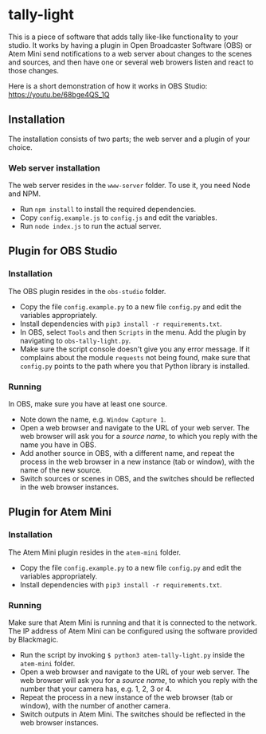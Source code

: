 # tally-light
This is a piece of software that adds tally like-like functionality to your studio. It works by having a plugin in Open Broadcaster Software (OBS) or Atem Mini send notifications to a web server about changes to the scenes and sources, and then have one or several web browers listen and react to those changes.

Here is a short demonstration of how it works in OBS Studio: https://youtu.be/68bge4QS_1Q

## Installation
The installation consists of two parts; the web server and a plugin of your choice.

### Web server installation
The web server resides in the `www-server` folder. To use it, you need Node and NPM.
* Run `npm install` to install the required dependencies.
* Copy `config.example.js` to `config.js` and edit the variables.
* Run `node index.js` to run the actual server.

## Plugin for OBS Studio
### Installation
The OBS plugin resides in the `obs-studio` folder.
* Copy the file `config.example.py` to a new file `config.py` and edit the variables appropriately.
* Install dependencies with `pip3 install -r requirements.txt`.
* In OBS, select `Tools` and then `Scripts` in the menu. Add the plugin by navigating to `obs-tally-light.py`.
* Make sure the script console doesn't give you any error message. If it complains about the module `requests` not being found, make sure that `config.py` points to the path where you that Python library is installed.

### Running
In OBS, make sure you have at least one source.
* Note down the name, e.g. `Window Capture 1`.
* Open a web browser and navigate to the URL of your web server. The web browser will ask you for a _source name_, to which you reply with the name you have in OBS.
* Add another source in OBS, with a different name, and repeat the process in the web browser in a new instance (tab or window), with the name of the new source.
* Switch sources or scenes in OBS, and the switches should be reflected in the web browser instances.


## Plugin for Atem Mini
### Installation
The Atem Mini plugin resides in the `atem-mini` folder.
* Copy the file `config.example.py` to a new file `config.py` and edit the variables appropriately.
* Install dependencies with `pip3 install -r requirements.txt`.

### Running
Make sure that Atem Mini is running and that it is connected to the network. The IP address of Atem Mini can be configured using the software provided by Blackmagic.
* Run the script by invoking
```$ python3 atem-tally-light.py```
inside the `atem-mini` folder.
* Open a web browser and navigate to the URL of your web server. The web browser will ask you for a _source name_, to which you reply with the number that your camera has, e.g. 1, 2, 3 or 4.
* Repeat the process in a new instance of the web browser (tab or window), with the number of another camera.
* Switch outputs in Atem Mini. The switches should be reflected in the web browser instances.
